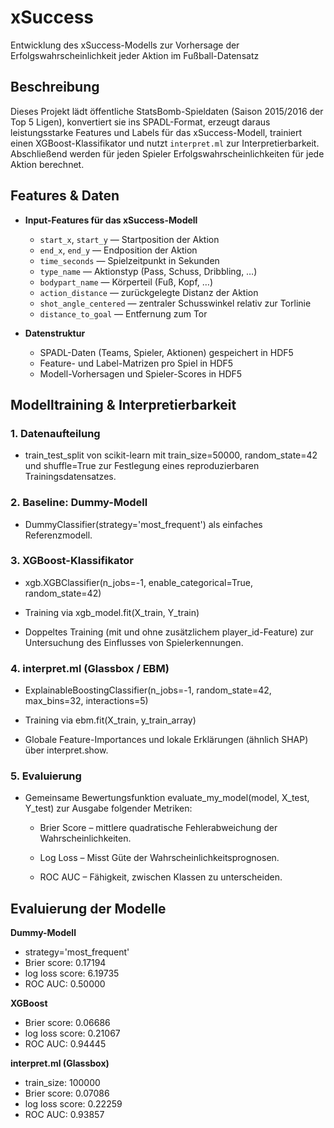 # xSuccess
Entwicklung des xSuccess-Modells zur Vorhersage der Erfolgswahrscheinlichkeit jeder Aktion im Fußball-Datensatz


## Beschreibung

Dieses Projekt lädt öffentliche StatsBomb-Spieldaten (Saison 2015/2016 der Top 5 Ligen), konvertiert sie ins SPADL-Format, erzeugt daraus leistungsstarke Features und Labels für das xSuccess-Modell, trainiert einen XGBoost-Klassifikator und nutzt `interpret.ml` zur Interpretierbarkeit. Abschließend werden für jeden Spieler Erfolgswahrscheinlichkeiten für jede Aktion berechnet.

## Features & Daten

- **Input-Features für das xSuccess-Modell**  
  - `start_x`, `start_y` — Startposition der Aktion  
  - `end_x`, `end_y` — Endposition der Aktion  
  - `time_seconds` — Spielzeitpunkt in Sekunden  
  - `type_name` — Aktionstyp (Pass, Schuss, Dribbling, …)  
  - `bodypart_name` — Körperteil (Fuß, Kopf, …)  
  - `action_distance` — zurückgelegte Distanz der Aktion  
  - `shot_angle_centered` — zentraler Schusswinkel relativ zur Torlinie  
  - `distance_to_goal` — Entfernung zum Tor  

- **Datenstruktur**  
  - SPADL-Daten (Teams, Spieler, Aktionen) gespeichert in HDF5  
  - Feature- und Label-Matrizen pro Spiel in HDF5  
  - Modell-Vorhersagen und Spieler-Scores in HDF5  

## Modelltraining & Interpretierbarkeit

### 1. Datenaufteilung

- train_test_split von scikit-learn mit train_size=50000, random_state=42 und shuffle=True zur Festlegung eines reproduzierbaren Trainingsdatensatzes.

### 2. Baseline: Dummy-Modell

- DummyClassifier(strategy='most_frequent') als einfaches Referenzmodell.

### 3. XGBoost-Klassifikator

- xgb.XGBClassifier(n_jobs=-1, enable_categorical=True, random_state=42)

- Training via xgb_model.fit(X_train, Y_train)

- Doppeltes Training (mit und ohne zusätzlichem player_id-Feature) zur Untersuchung des Einflusses von Spielerkennungen.

### 4. interpret.ml (Glassbox / EBM)

- ExplainableBoostingClassifier(n_jobs=-1, random_state=42, max_bins=32, interactions=5)

- Training via ebm.fit(X_train, y_train_array)

- Globale Feature-Importances und lokale Erklärungen (ähnlich SHAP) über interpret.show.

### 5. Evaluierung

- Gemeinsame Bewertungsfunktion evaluate_my_model(model, X_test, Y_test) zur Ausgabe folgender Metriken:

  - Brier Score – mittlere quadratische Fehlerabweichung der Wahrscheinlichkeiten.

  - Log Loss – Misst Güte der Wahrscheinlichkeitsprognosen.

  - ROC AUC – Fähigkeit, zwischen Klassen zu unterscheiden.

## Evaluierung der Modelle
**Dummy-Modell**
- strategy='most_frequent'
- Brier score: 0.17194
- log loss score: 6.19735
- ROC AUC: 0.50000


**XGBoost**
- Brier score: 0.06686
- log loss score: 0.21067
- ROC AUC: 0.94445


**interpret.ml (Glassbox)**
- train_size: 100000
- Brier score: 0.07086
- log loss score: 0.22259
- ROC AUC: 0.93857


